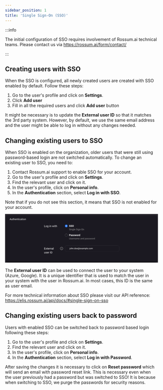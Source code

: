 ```yaml
---
sidebar_position: 1
title: 'Single Sign-On (SSO)'
---
```


:::info

The initial configuration of SSO requires involvement of Rossum.ai technical teams. Please contact us via https://rossum.ai/form/contact/

:::

## Creating users with SSO

When the SSO is configured, all newly created users are created with SSO enabled by default. Follow these steps:

1. Go to the user's profile and click on **Settings**.
1. Click **Add user**
1. Fill in all the required users and click **Add user** button

It might be necessary is to update the **External user ID** so that it matches the 3rd party system. However, by default, we use the same email address and the user might be able to log in without any changes needed.

## Changing existing users to SSO

When SSO is enabled on the organization, older users that were still using password-based login are not switched automatically. To change an existing user to SSO, you need to:

1. Contact Rossum.ai support to enable SSO for your account.
1. Go to the user's profile and click on **Settings**.
1. Find the relevant user and click on it.
1. In the user's profile, click on **Personal info**.
1. In the **Authentication** section, select **Log in with SSO**.

Note that if you do not see this section, it means that SSO is not enabled for your account.

![SSO settings](./img/sso/sso-settings.png)

The **External user ID** can be used to connect the user to your system (Azure, Google). It is a unique identifier that is used to match the user in your system with the user in Rossum.ai. In most cases, this ID is the same as user email.

For more technical information about SSO please visit our API reference: https://elis.rossum.ai/api/docs/#single-sign-on-sso

## Changing existing users back to password

Users with enabled SSO can be switched back to password based login following these steps:

1. Go to the user's profile and click on **Settings**.
1. Find the relevant user and click on it.
1. In the user's profile, click on **Personal info**.
1. In the **Authentication** section, select **Log in with Password**.

After saving the changes it is necessary to click on **Reset password** which will send an email with password reset link. This is necessary even when the user previously had a password but was switched to SSO! It is because when switching to SSO, we purge the passwords for security reasons.

